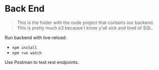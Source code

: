 # Back End

> This is the folder with the node project that contains our backend.
> This is pretty much e3 because I know y'all sick and tired of SQL.

Run backend with live-reload:
- `npm install`
- `npm run watch`

Use Postman to test rest endpoints.